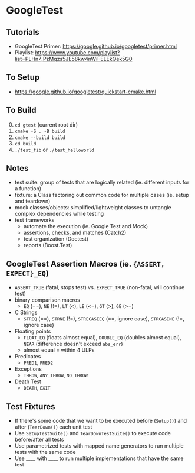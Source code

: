 # GoogleTest

## Tutorials
- GoogleTest Primer: https://google.github.io/googletest/primer.html
- Playlist: https://www.youtube.com/playlist?list=PLHn7_PzMqzs5JE58kw4nWiFELEkQek5G0

## To Setup
- https://google.github.io/googletest/quickstart-cmake.html

## To Build
0. ```cd gtest``` (current root dir)
1. ```cmake -S . -B build```
2. ```cmake --build build```
3. ```cd build```
4. ```./test_fib``` or ```./test_helloworld```

## Notes
- test suite: group of tests that are logically related (ie. different inputs for a function)
- fixture: a Class factoring out common code for multiple cases (ie. setup and teardown)
- mock classes/objects: simplified/lightweight classes to untangle complex dependencies while testing
- test frameworks
  * automate the execution (ie. Google Test and Mock)
  * assertions, checks, and matches (Catch2)
  * test organization (Doctest)
  * reports (Boost.Test)

## GoogleTest Assertion Macros (ie. `{ASSERT, EXPECT}_EQ`)
- `ASSERT_TRUE` (fatal, stops test) vs. `EXPECT_TRUE` (non-fatal, will continue test)
- binary comparison macros
  * `EQ` (==), `NE` (!=), `LT` (<), `LE` (<=), `GT` (>), `GE` (>=)
- C Strings
  * `STREQ` (==), `STRNE` (!=), `STRECASEEQ` (==, ignore case), `STRCASENE` (!=, ignore case)
- Floating points
  * `FLOAT_EQ` (floats almost equal), `DOUBLE_EQ` (doubles almost equal), `NEAR` (difference doesn't exceed `abs_err`)
  * almost equal = within 4 ULPs
- Predicates
  * `PRED1`, `PRED2`
- Exceptions
  * `THROW`, `ANY_THROW`, `NO_THROW`
- Death Test
  * `DEATH`, `EXIT`

## Test Fixtures
- If there's some code that we want to be executed before (`Setup()`) and after (`TearDown()`) each unit test
- Use `SetupTestSuite()` and `TearDownTestSuite()` to execute code before/after all tests 
- Use parametrized tests with mapped name generators to run multiple tests with the same code
- Use ____ with ____ to run multiple implementations that have the same test